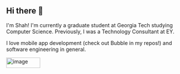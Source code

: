 ## Hi there 👋

I'm Shah! I'm currently a graduate student at Georgia Tech studying Computer Science. Previously, I was a Technology Consultant at EY.

I love mobile app development (check out Bubble in my repos!) and software engineering in general.

[<img width="91" height="28" alt="image" src="https://github.com/user-attachments/assets/e8f00d02-d177-4c9d-9350-74e2a837e0fd" />](https://www.youtube.com/watch?v=MeQAFFoiqcA)

<!--
**HotShahcolate/HotShahcolate** is a ✨ _special_ ✨ repository because its `README.md` (this file) appears on your GitHub profile.

Here are some ideas to get you started:

- 🔭 I’m currently working on ...
- 🌱 I’m currently learning ...
- 👯 I’m looking to collaborate on ...
- 🤔 I’m looking for help with ...
- 💬 Ask me about ...
- 📫 How to reach me: ...
- 😄 Pronouns: ...
- ⚡ Fun fact: ...
-->
